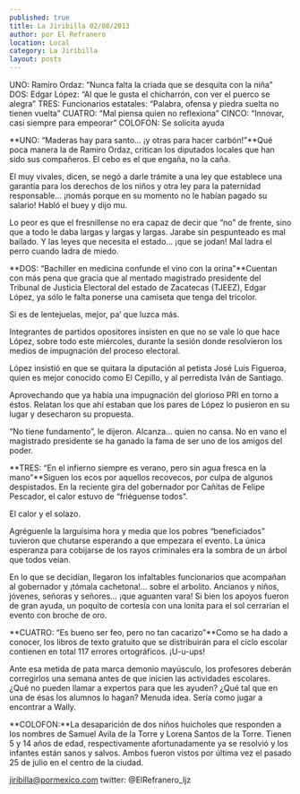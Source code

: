 ```yaml
---
published: true
title: La Jiribilla 02/08/2013
author: por El Refranero
location: Local
category: La Jiribilla
layout: posts
---
```


UNO: Ramiro Ordaz: “Nunca falta la criada que se desquita con la niña”
DOS: Edgar López: “Al que le gusta el chicharrón, con ver el puerco se alegra”
TRES: Funcionarios estatales: “Palabra, ofensa y piedra suelta no tienen vuelta”
CUATRO: “Mal piensa quien no reflexiona”
CINCO: “Innovar, casi siempre para empeorar”
COLOFON: Se solicita ayuda

**UNO: “Maderas hay para santo… ¡y otras para hacer carbón!”**Qué poca manera la de Ramiro Ordaz, critican los diputados locales que han sido sus compañeros.
El cebo es el que engaña, no la caña.

El muy vivales, dicen, se negó a darle trámite a una ley que establece una garantía para los derechos de los niños y otra ley para la paternidad responsable… ¡nomás porque en su momento no le habían pagado su salario!
Habló el buey y dijo mu.

Lo peor es que el fresnillense no era capaz de decir que “no” de frente, sino que a todo le daba largas y largas y largas.
Jarabe sin pespunteado es mal bailado.
Y las leyes que necesita el estado… ¡que se jodan!
Mal ladra el perro cuando ladra de miedo.

**DOS: “Bachiller en medicina confunde el vino con la orina”**Cuentan con más pena que gracia que al mentado magistrado presidente del Tribunal de Justicia Electoral del estado de Zacatecas (TJEEZ), Edgar López, ya sólo le falta ponerse una camiseta que tenga del tricolor.

Si es de lentejuelas, mejor, pa’ que luzca más.

Integrantes de partidos opositores insisten en que no se vale lo que hace López, sobre todo este miércoles, durante la sesión donde resolvieron los medios de impugnación del proceso electoral.

López insistió en que se quitara la diputación al petista José Luis Figueroa, quien es mejor conocido como El Cepillo, y al perredista Iván de Santiago.

Aprovechando que ya había una impugnación del glorioso PRI en torno a éstos.
Relatan los que ahí estaban que los pares de López lo pusieron en su lugar y desecharon su propuesta.

“No tiene fundamento”, le dijeron.
Alcanza… quien no cansa.
No en vano el magistrado presidente se ha ganado la fama de ser uno de los amigos del poder.

**TRES: “En el infierno siempre es verano, pero sin agua fresca en la mano”**Siguen los ecos por aquellos recovecos, por culpa de algunos despistados.
En la reciente gira del gobernador por Cañitas de Felipe Pescador, el calor estuvo de “friéguense todos”.

El calor y el solazo.

Agréguenle la larguísima hora y media que los pobres “beneficiados” tuvieron que chutarse esperando a que empezara el evento.
La única esperanza para cobijarse de los rayos criminales era la sombra de un árbol que todos veían.

En lo que se decidían, llegaron los infaltables funcionarios que acompañan al gobernador y ¡tómala cachetona!... sobre el arbolito.
Ancianos y niños, jóvenes, señoras y señores… ¡que aguanten vara!
Si bien los apoyos fueron de gran ayuda, un poquito de cortesía con una lonita para el sol cerrarían el evento con broche de oro. 

**CUATRO: “Es bueno ser feo, pero no tan cacarizo”**Como se ha dado a conocer, los libros de texto gratuito que se distribuirán para el ciclo escolar contienen en total 117 errores ortográficos.
¡U-u-ups!

Ante esa metida de pata marca demonio mayúsculo, los profesores deberán corregirlos una semana antes de que inicien las actividades escolares.
¿Qué no pueden llamar a expertos para que les ayuden?
¿Qué tal que en una de ésas los alumnos lo hagan?
Menuda idea.
Sería como jugar a encontrar a Wally.

**COLOFON:**La desaparición de dos niños huicholes que responden a los nombres de Samuel Avila de la Torre y Lorena Santos de la Torre.
Tienen 5 y 14 años de edad, respectivamente afortunadamente ya se resolvió y los infantes están sanos y salvos.
Ambos fueron vistos por última vez el pasado 25 de julio en el centro de la ciudad.

jiribilla@pormexico.com
twitter: @ElRefranero_ljz
